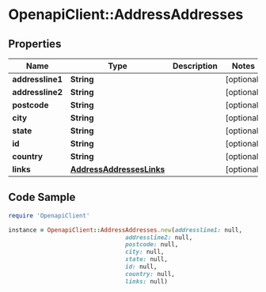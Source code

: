 # OpenapiClient::AddressAddresses

## Properties

Name | Type | Description | Notes
------------ | ------------- | ------------- | -------------
**addressline1** | **String** |  | [optional] 
**addressline2** | **String** |  | [optional] 
**postcode** | **String** |  | [optional] 
**city** | **String** |  | [optional] 
**state** | **String** |  | [optional] 
**id** | **String** |  | [optional] 
**country** | **String** |  | [optional] 
**links** | [**AddressAddressesLinks**](AddressAddressesLinks.md) |  | [optional] 

## Code Sample

```ruby
require 'OpenapiClient'

instance = OpenapiClient::AddressAddresses.new(addressline1: null,
                                 addressline2: null,
                                 postcode: null,
                                 city: null,
                                 state: null,
                                 id: null,
                                 country: null,
                                 links: null)
```


